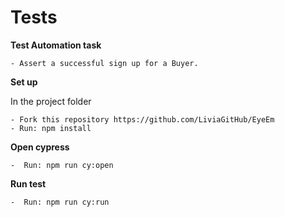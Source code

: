 # Tests

**Test Automation task**

    - Assert a successful sign up for a Buyer.

**Set up**

In the project folder
    
    - Fork this repository https://github.com/LiviaGitHub/EyeEm
    - Run: npm install

**Open cypress**

    -  Run: npm run cy:open
    
**Run test**

    -  Run: npm run cy:run 
    
